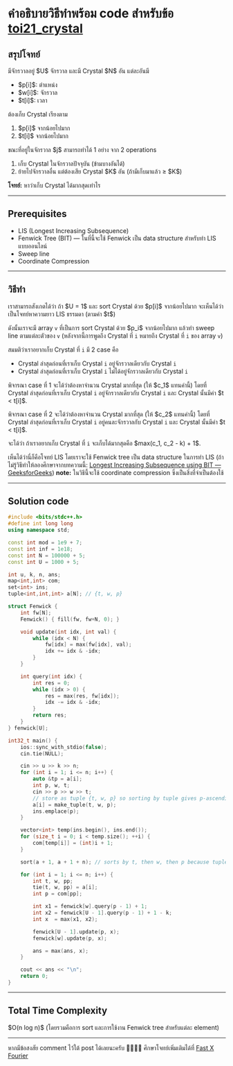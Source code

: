 # คำอธิบายวิธีทำพร้อม code สำหรับข้อ [toi21\_crystal](https://otog.in.th/problem/1089)

## สรุปโจทย์

มีจักรวาลอยู่ \$U\$ จักรวาล และมี Crystal \$N\$ อัน
แต่ละอันมี

* \$p\[i]\$: ตำแหน่ง
* \$w\[i]\$: จักรวาล
* \$t\[i]\$: เวลา

ต้องเก็บ Crystal เรียงตาม

1. \$p\[i]\$ จากน้อยไปมาก
2. \$t\[i]\$ จากน้อยไปมาก

ขณะที่อยู่ในจักรวาล \$j\$ สามารถทำได้ 1 อย่าง จาก 2 operations

1. เก็บ Crystal ในจักรวาลปัจจุบัน (ข้ามบางอันได้)
2. ย้ายไปจักรวาลอื่น แต่ต้องเสีย Crystal \$K\$ อัน (ถ้ามีเก็บมาแล้ว ≥ \$K\$)

**โจทย์:** หาว่าเก็บ Crystal ได้มากสุดเท่าไร

---

## Prerequisites

* LIS (Longest Increasing Subsequence)
* Fenwick Tree (BIT) — ในที่นี้จะใช้ Fenwick เป็น data structure สำหรับทำ LIS แบบออนไลน์
* Sweep line
* Coordinate Compression

---

## วิธีทำ

เราสามารถสังเกตได้ว่า ถ้า \$U = 1\$ และ sort Crystal ด้วย \$p\[i]\$ จากน้อยไปมาก จะเห็นได้ว่าเป็นโจทย์หาความยาว LIS ธรรมดา (ตามค่า \$t\$)

ดังนั้นเราจะมี array `v` ที่เป็นการ sort Crystal ด้วย \$p\_i\$ จากน้อยไปมาก แล้วทำ sweep line ตามแต่ละตัวของ `v` (หลังจากนี้การพูดถึง Crystal ที่ `i` หมายถึง Crystal ที่ `i` ของ array `v`)

สมมติว่าเราอยากเก็บ Crystal ที่ `i` มี 2 case คือ

* Crystal ล่าสุดก่อนที่เราเก็บ Crystal `i` อยู่จักรวาลเดียวกับ Crystal `i`
* Crystal ล่าสุดก่อนที่เราเก็บ Crystal `i` ไม่ได้อยู่จักรวาลเดียวกับ Crystal `i`

พิจารณา case ที่ 1 จะได้ว่าต้องหาจำนวน Crystal มากที่สุด (ให้ \$c\_1\$ แทนค่านี้) โดยที่ Crystal ล่าสุดก่อนที่เราเก็บ Crystal `i` อยู่จักรวาลเดียวกับ Crystal `i` และ Crystal นั้นมีค่า \$t < t\[i]\$.

พิจารณา case ที่ 2 จะได้ว่าต้องหาจำนวน Crystal มากที่สุด (ให้ \$c\_2\$ แทนค่านี้) โดยที่ Crystal ล่าสุดก่อนที่เราเก็บ Crystal `i` อยู่คนละจักรวาลกับ Crystal `i` และ Crystal นั้นมีค่า \$t < t\[i]\$.

จะได้ว่า ถ้าเราอยากเก็บ Crystal ที่ `i` จะเก็บได้มากสุดคือ \$max(c\_1, c\_2 - k) + 1\$.

เห็นได้ว่านี่ก็คือโจทย์ LIS โดยเราจะใช้ Fenwick tree เป็น data structure ในการทำ LIS (ถ้าไม่รู้วิธีทำให้ลองศึกษาจากบทความนี้: [Longest Increasing Subsequence using BIT — GeeksforGeeks](https://www.geeksforgeeks.org/longest-increasing-subsequence-using-bit))
**note:** ในวิธีนี้จะใช้ coordinate compression ซึ่งเป็นสิ่งที่จำเป็นต้องใช้

---

## Solution code

```cpp
#include <bits/stdc++.h>
#define int long long
using namespace std;

const int mod = 1e9 + 7;
const int inf = 1e18;
const int N = 100000 + 5;
const int U = 1000 + 5;

int u, k, n, ans;
map<int,int> com;
set<int> ins;
tuple<int,int,int> a[N]; // {t, w, p}

struct Fenwick {
    int fw[N];
    Fenwick() { fill(fw, fw+N, 0); }

    void update(int idx, int val) {
        while (idx < N) {
            fw[idx] = max(fw[idx], val);
            idx += idx & -idx;
        }
    }

    int query(int idx) {
        int res = 0;
        while (idx > 0) {
            res = max(res, fw[idx]);
            idx -= idx & -idx;
        }
        return res;
    }
} fenwick[U];

int32_t main() {
    ios::sync_with_stdio(false);
    cin.tie(NULL);

    cin >> u >> k >> n;
    for (int i = 1; i <= n; i++) {
        auto &tp = a[i];
        int p, w, t;
        cin >> p >> w >> t;
        // store as tuple {t, w, p} so sorting by tuple gives p-ascending then t-ascending if needed
        a[i] = make_tuple(t, w, p);
        ins.emplace(p);
    }

    vector<int> temp(ins.begin(), ins.end());
    for (size_t i = 0; i < temp.size(); ++i) {
        com[temp[i]] = (int)i + 1;
    }

    sort(a + 1, a + 1 + n); // sorts by t, then w, then p because tuple is (t,w,p)

    for (int i = 1; i <= n; i++) {
        int t, w, pp;
        tie(t, w, pp) = a[i];
        int p = com[pp];

        int x1 = fenwick[w].query(p - 1) + 1;
        int x2 = fenwick[U - 1].query(p - 1) + 1 - k;
        int x  = max(x1, x2);

        fenwick[U - 1].update(p, x);
        fenwick[w].update(p, x);

        ans = max(ans, x);
    }

    cout << ans << "\n";
    return 0;
}
```

---

## Total Time Complexity

\$O(n log n)\$ (โดยรวมคือการ sort และการใช้งาน Fenwick tree สำหรับแต่ละ element)

---

หากมีข้อสงสัย comment ไว้ใต้ post ได้เลยนะครับ 🙇‍♂️🙇‍♂️
ศึกษาโจทย์เพิ่มเติมได้ที่ [Fast X Fourier](https://fastxfourier.github.io/Home/)
